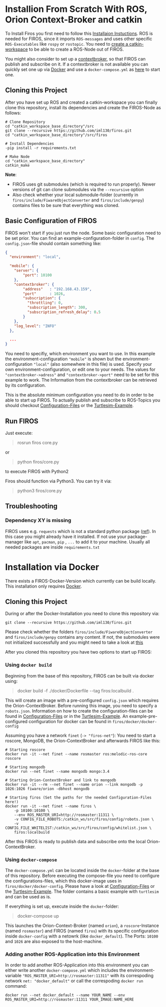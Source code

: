 # Installion From Scratch With ROS, Orion Context-Broker and catkin

To Install Firos you first need to follow this [Installaion Instuctions](http://wiki.ros.org/ROS/Installation). ROS is
needed for FIROS, since it imports `ROS-messages` and uses other specific `ROS-Executables` like `rospy` or `rostopic`.
You need to [create a catkin-workspace](http://wiki.ros.org/catkin/Tutorials/create_a_workspace) to be able to create a
ROS-Node out of FIROS.

You might also consider to set up a [contextbroker](https://fiware-orion.readthedocs.io/en/master/), so that FIROS can
publish and subscribe on it. If a contextbroker is not available you can quickly set one up via
[Docker](https://docs.docker.com/install/overview/) and use a `docker-compose.yml` as
[here](https://hub.docker.com/r/fiware/orion/) to start one.

## Cloning this Project

After you have set up ROS and created a catkin-workspace you can finally clone this repository, install its dependencies
and create the FIROS-Node as follows:

```shell
# Clone Repository
cd "catkin_workspace_base_directory"/src
git clone --recursive https://github.com/iml130/firos.git
cd "catkin_workspace_base_directory"/src/firos

# Install Dependencies
-pip install -r requirements.txt

# Make Node
cd "catkin_workspace_base_directory"
catkin_make
```

**Note**:

-   FIROS uses git submodules (which is required to run properly). Newer versions of git can clone submodules via the
    `--recursive` option
-   Also check whether your local submodule-folder (currently in `firos/include/FiwareObjectConverter` and
    `firos/include/genpy`) contains files to be sure that everything was cloned.

## Basic Configuration of FIROS

FIROS won't start if you just run the node. Some basic configuration need to be set prior. You can find an
example-configuration-folder in `config`. The `config.json`-file should contain something like:

```json
{
  "environment": "local",

  "mobile": {
    "server": {
        "port": 10100
    },
    "contextbroker": {
        "address"   : "192.168.43.159",
        "port"      : 1026,
        "subscription": {
          "throttling": 0,
          "subscription_length": 300,
          "subscription_refresh_delay": 0.5
        }
    },
    "log_level": "INFO"
  },

  ...
}
```

You need to specifiy, which environment you want to use. In this example the environment-configuration `"mobile"` is
shown but the environment-configuration `"local"` (also somewhere in this file) is used. Specify your own
environment-configuration, or edit one to your needs. The values for `"contextbroker->adress"` and
`"contextbroker->port"` need to be set for this example to work. The Information from the contextbroker can be retrieved
by its configuration.

This is the absolute minimum configuration you need to do in order to be able to start up FIROS. To actually publish and
subscribe to ROS-Topics you should checkout [Configuration-Files](configuration-files.md) or the
[Turtlesim-Example](turtlesim-example.md).

## Run FIROS

Just execute:

> rosrun firos core.py

or

> python firos/core.py

to execute FIROS with Python2

Firos should function via Python3. You can try it via:

> python3 firos/core.py

## Troubleshooting

### Dependency XY is missing

FIROS uses e.g. `requests` which is not a standard python package
([ref](https://requests.readthedocs.io/en/master/dev/philosophy/#standard-library)). In this case you might already have
it installed. If not use your package-manager like `apt`, `pacman`, `pip` , `...` to add it to your machine. Usually all
needed packages are inside `requirements.txt`

# Installation via Docker

There exists a FIROS-Docker-Version which currently can be build locally. This installation only requires
[Docker](https://docs.docker.com/install/).

## Cloning this Project

During or after the Docker-Installation you need to clone this repository via:

```shell
git clone --recursive https://github.com/iml130/firos.git
```

Please check whether the folders `firos/include/FiwareObjectConverter` and `firos/include/genpy` contains any content.
If not, the submodules were not initialized successfully and you might need to take a look at
[this](https://git-scm.com/docs/git-submodule)

After you cloned this repository you have two options to start up FIROS:

### Using `docker build`

Beginning from the base of this repository, FIROS can be built via docker using:

> docker build -f ./docker/Dockerfile --tag firos:localbuild .

This will create an image with a pre-configured `config.json` which requires the Orion-ContextBroker. Before running
this image, you need to specify a `robots.json`. Information on how to create the configuration-files can be found in
[Configuration-Files](configuration-files.md) or in the [Turtlesim-Example](turtlesim-example.md). An
example-pre-configured configuration for docker can be found in `firos/docker/docker-config`

Assuming you have a network `finet` (`-> "firos-net"`): You need to start a roscore, MongoDB, the Orion-ContextBroker
and afterwards FIROS like this:

```shell
# Starting roscore
docker run -it --net finet --name rosmaster ros:melodic-ros-core roscore

# Starting mongodb
docker run --net finet --name mongodb mongo:3.4

# Starting Orion-ContextBroker and link to mongodb
docker run -it --rm --net finet --name orion --link mongodb -p 1026:1026 fiware/orion -dbhost mongodb

# Starting firos (Set the paths for the needed Configuration-Files here!)
docker run -it --net finet --name firos \
    -p 10100:10100 \
    --env ROS_MASTER_URI=http://rosmaster:11311 \
    -v CONFIG_FILE_ROBOTS:/catkin_ws/src/firos/config/robots.json \
    -v CONFIG_FILE_WHITELIST:/catkin_ws/src/firos/config/whitelist.json \
    firos:localbuild
```

After this FIROS is ready to publish data and subscribe onto the local Orion-ContextBroker.

### Using `docker-compose`

The `docker-compose.yml` can be located inside the `docker`-folder at the base of this repository. Before executing the
compose-file you need to configure the configurations-files, which this docker-image uses in
`firos/docker/docker-config`. Please have a look at [Configuration-Files](configuration-files.md) or the
[Turtlesim-Example](turtlesim-example.md). The folder contains a basic example with `turtlesim` and can be used as is.

If everything is set up, execute inside the `docker`-folder:

> docker-compose up

This launches the Orion-Context-Broker (named `orion`), a `roscore`-Instance (named `rosmaster`) and FIROS (named
`firos`) with its specific configuration inside `docker-config` with a netowrk (like `docker_default`). The Ports:
`10100` and `1026` are also exposed to the host-machine.

### Adding another ROS-Application into this Environment

In order to add another ROS-Application into this environment you can either write another `docker-compose.yml` which
includes the environment-variable `"ROS_MASTER_URI=http://rosmaster:11311"` with its correspoding network
`net: "docker_default"` or call the correspoding `docker run` command:

```shell
docker run --net docker_default --name YOUR_NAME --env ROS_MASTER_URI=http://rosmaster:11311 YOUR_IMAGE:NAME_HERE
```
